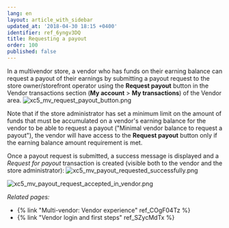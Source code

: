 ```yaml
---
lang: en
layout: article_with_sidebar
updated_at: '2018-04-30 18:15 +0400'
identifier: ref_6yngv3DQ
title: Requesting a payout
order: 100
published: false
---
```

In a multivendor store, a vendor who has funds on their earning balance can request a payout of their earnings by submitting a payout request to the store owner/storefront operator using the **Request payout** button in the Vendor transactions section (**My account** > **My transactions**) of the Vendor area.
![xc5_mv_request_payout_button.png]({{site.baseurl}}/attachments/ref_6yngv3DQ/xc5_mv_request_payout_button.png)

Note that if the store administrator has set a minimum limit on the amount of funds that must be accumulated on a vendor's earning balance for the vendor to be able to request a payout ("Minimal vendor balance to request a payout"), the vendor will have access to the **Request payout** button only if the earning balance amount requirement is met.

Once a payout request is submitted, a success message is displayed and a _Request for payout_ transaction is created (visible both to the vendor and the store administrator):
![xc5_mv_payout_requested_successfully.png]({{site.baseurl}}/attachments/ref_6yngv3DQ/xc5_mv_payout_requested_successfully.png)


![xc5_mv_payout_request_accepted_in_vendor.png]({{site.baseurl}}/attachments/ref_6yngv3DQ/xc5_mv_payout_request_accepted_in_vendor.png)

_Related pages:_

   *   {% link "Multi-vendor: Vendor experience" ref_COgF04Tz %}
   *   {% link "Vendor login and first steps" ref_SZycMdTx %}
